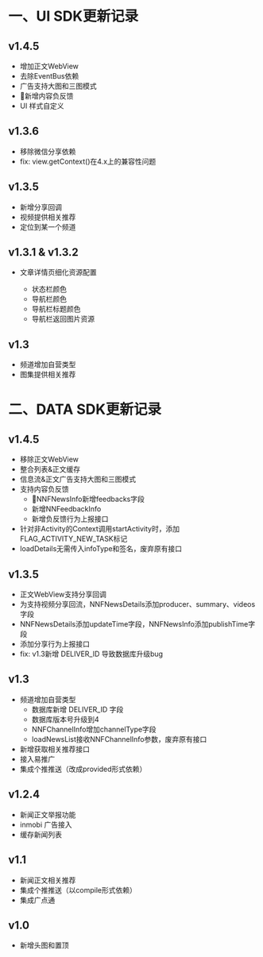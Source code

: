 # 一、UI SDK更新记录

## v1.4.5

- 增加正文WebView
- 去除EventBus依赖
- 广告支持大图和三图模式
- 新增内容负反馈
- UI 样式自定义

## v1.3.6

- 移除微信分享依赖
- fix: view.getContext()在4.x上的兼容性问题

## v1.3.5

- 新增分享回调
- 视频提供相关推荐
- 定位到某一个频道

## v1.3.1 & v1.3.2

- 文章详情页细化资源配置

	* 状态栏颜色
	* 导航栏颜色
	* 导航栏标题颜色
	* 导航栏返回图片资源

## v1.3
- 频道增加自营类型
- 图集提供相关推荐


# 二、DATA SDK更新记录

## v1.4.5

- 移除正文WebView
- 整合列表&正文缓存
- 信息流&正文广告支持大图和三图模式
- 支持内容负反馈
	* NNFNewsInfo新增feedbacks字段
	* 新增NNFeedbackInfo
	* 新增负反馈行为上报接口
- 针对非Activity的Context调用startActivity时，添加FLAG_ACTIVITY_NEW_TASK标记
- loadDetails无需传入infoType和签名，废弃原有接口

## v1.3.5

- 正文WebView支持分享回调
- 为支持视频分享回流，NNFNewsDetails添加producer、summary、videos字段
- NNFNewsDetails添加updateTime字段，NNFNewsInfo添加publishTime字段
- 添加分享行为上报接口
- fix: v1.3新增 DELIVER_ID 导致数据库升级bug

## v1.3
- 频道增加自营类型
	* 数据库新增 DELIVER_ID 字段
	* 数据库版本号升级到4
	* NNFChannelInfo增加channelType字段
	* loadNewsList接收NNFChannelInfo参数，废弃原有接口
- 新增获取相关推荐接口
- 接入易推广
- 集成个推推送（改成provided形式依赖）

## v1.2.4

- 新闻正文举报功能
- inmobi 广告接入
- 缓存新闻列表

## v1.1

- 新闻正文相关推荐
- 集成个推推送（以compile形式依赖）
- 集成广点通

## v1.0

- 新增头图和置顶